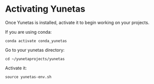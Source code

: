 # Activating Yunetas

Once Yunetas is installed, activate it to begin working on your projects.

If you are using conda:

    conda activate conda_yunetas

Go to your yunetas directory:

    cd ~/yunetaprojects/yunetas

Activate it:

    source yunetas-env.sh
